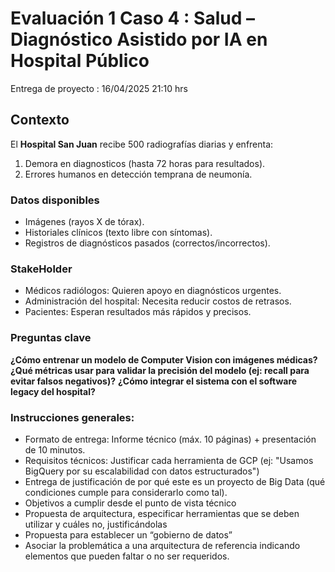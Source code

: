 # Evaluación 1 Caso 4 : Salud – Diagnóstico Asistido por IA en Hospital Público

Entrega de proyecto : 16/04/2025 21:10 hrs

## Contexto

El **Hospital San Juan** recibe 500 radiografías diarias y enfrenta:

1. Demora en diagnosticos (hasta 72 horas para resultados).
2. Errores humanos en detección temprana de neumonía.

### Datos disponibles

- Imágenes (rayos X de tórax).
- Historiales clínicos (texto libre con síntomas).
- Registros de diagnósticos pasados (correctos/incorrectos).

### StakeHolder

- Médicos radiólogos: Quieren apoyo en diagnósticos urgentes.
- Administración del hospital: Necesita reducir costos de retrasos.
- Pacientes: Esperan resultados más rápidos y precisos.

### Preguntas clave

**¿Cómo entrenar un modelo de Computer Vision con imágenes médicas?**
**¿Qué métricas usar para validar la precisión del modelo (ej: recall para evitar falsos negativos)?**
**¿Cómo integrar el sistema con el software legacy del hospital?**

### Instrucciones generales:

- Formato de entrega: Informe técnico (máx. 10 páginas) + presentación de 10 minutos.
- Requisitos técnicos: Justificar cada herramienta de GCP (ej: "Usamos BigQuery por su escalabilidad con datos estructurados")
- Entrega de justificación de por qué este es un proyecto de Big Data (qué condiciones cumple para considerarlo como tal).
- Objetivos a cumplir desde el punto de vista técnico
- Propuesta de arquitectura, especificar herramientas que se deben utilizar y cuáles no, justificándolas
- Propuesta para establecer un “gobierno de datos”
- Asociar la problemática a una arquitectura de referencia indicando elementos que pueden faltar o no ser requeridos.
